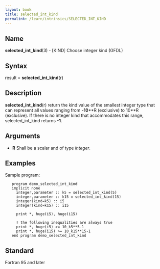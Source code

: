 ```yaml
---
layout: book
title: selected_int_kind
permalink: /learn/intrinsics/SELECTED_INT_KIND
---
```

## __Name__

__selected\_int\_kind__(3) - \[KIND\] Choose integer kind
(GFDL)

## __Syntax__

result = __selected\_int\_kind__(r)

## __Description__

__selected\_int\_kind__(r) return the kind value of the smallest integer
type that can represent all values ranging from __-10__\*\*R (exclusive)
to 10\*\*R (exclusive). If there is no integer kind that accommodates
this range, selected\_int\_kind returns __-1__.

## __Arguments__

  - __R__
    Shall be a scalar and of type _integer_.

## __Examples__

Sample program:

```
   program demo_selected_int_kind
   implicit none
     integer,parameter :: k5 = selected_int_kind(5)
     integer,parameter :: k15 = selected_int_kind(15)
     integer(kind=k5) :: i5
     integer(kind=k15) :: i15

     print *, huge(i5), huge(i15)

     ! the following inequalities are always true
     print *, huge(i5) >= 10_k5**5-1
     print *, huge(i15) >= 10_k15**15-1
   end program demo_selected_int_kind
```

## __Standard__

Fortran 95 and later
